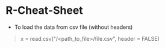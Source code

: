 # R-Cheat-Sheet
- To load the data from csv file (without headers)

>x = read.csv("/<path_to_file>/file.csv", header = FALSE)
